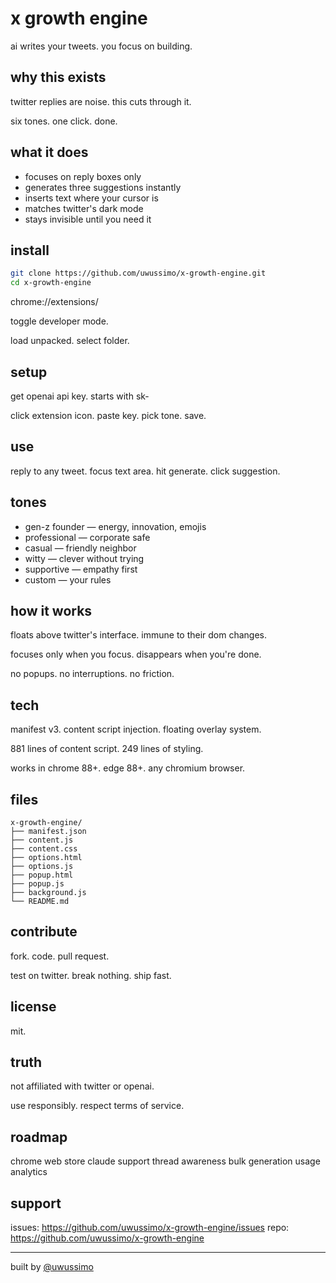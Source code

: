 # x growth engine

ai writes your tweets. you focus on building.

## why this exists

twitter replies are noise. this cuts through it.

six tones. one click. done.

## what it does

- focuses on reply boxes only
- generates three suggestions instantly
- inserts text where your cursor is
- matches twitter's dark mode
- stays invisible until you need it

## install

```bash
git clone https://github.com/uwussimo/x-growth-engine.git
cd x-growth-engine
```

chrome://extensions/

toggle developer mode.

load unpacked. select folder.

## setup

get openai api key. starts with sk-

click extension icon. paste key. pick tone. save.

## use

reply to any tweet. focus text area. hit generate. click suggestion.

## tones
- gen-z founder — energy, innovation, emojis
- professional — corporate safe
- casual — friendly neighbor
- witty — clever without trying
- supportive — empathy first
- custom — your rules

## how it works

floats above twitter's interface. immune to their dom changes.

focuses only when you focus. disappears when you're done.

no popups. no interruptions. no friction.

## tech

manifest v3. content script injection. floating overlay system.

881 lines of content script. 249 lines of styling.

works in chrome 88+. edge 88+. any chromium browser.

## files

```
x-growth-engine/
├── manifest.json
├── content.js
├── content.css
├── options.html
├── options.js
├── popup.html
├── popup.js
├── background.js
└── README.md
```

## contribute

fork. code. pull request.

test on twitter. break nothing. ship fast.

## license

mit.

## truth

not affiliated with twitter or openai.

use responsibly. respect terms of service.

## roadmap

chrome web store
claude support
thread awareness
bulk generation
usage analytics

## support

issues: https://github.com/uwussimo/x-growth-engine/issues
repo: https://github.com/uwussimo/x-growth-engine

---

built by [@uwussimo](https://github.com/uwussimo)
